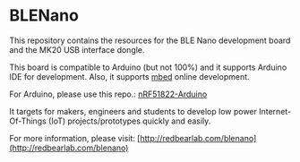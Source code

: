 
BLENano
=======

This repository contains the resources for the BLE Nano development board and the MK20 USB interface dongle.

This board is compatible to Arduino (but not 100%) and it supports Arduino IDE for development. Also, it supports [mbed](http://developer.mbed.org/platforms/RedBearLab-MK20-Nano/) online development.

For Arduino, please use this repo.: [nRF51822-Arduino](https://github.com/RedBearLab/nRF51822-Arduino/)

It targets for makers, engineers and students to develop low power Internet-Of-Things (IoT) projects/prototypes quickly and easily.

For more information, please visit:
[http://redbearlab.com/blenano](http://redbearlab.com/blenano)
